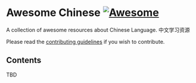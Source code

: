 # Awesome Chinese [![Awesome](https://cdn.rawgit.com/sindresorhus/awesome/d7305f38d29fed78fa85652e3a63e154dd8e8829/media/badge.svg)](https://github.com/sindresorhus/awesome)

A collection of awesome resources about Chinese Language. 中文学习资源

Please read the [contributing guidelines](contributing.md) if you wish to contribute.

## Contents

TBD



